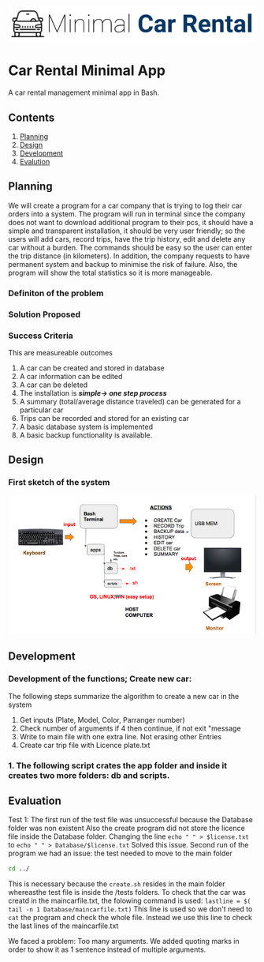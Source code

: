 ![CarRental](logo.png)

Car Rental Minimal App
===========================

A car rental management minimal app in Bash.

Contents
-----
  1. [Planning](#planning)
  1. [Design](#design)
  1. [Development](#development)
  1. [Evalution](#evaluation)

Planning
---------
We will create a program for a car company that is trying to log their car orders into a system. The program will run in terminal since the company does not want to download additional program to their pcs, it should have a simple and transparent installation, it should be very user friendly; so the users will add cars, record trips, have the trip history, edit and delete any car without a burden. The commands should be easy so the user can enter the trip distance (in kilometers). In addition, the company requests to have permanent system and backup to minimise the risk of failure. Also, the program will show the total statistics so it is more manageable.

### Definiton of the problem

### Solution Proposed

### Success Criteria
This are measureable outcomes
1. A car can be created and stored in database
2. A car information can be edited
3. A car can be deleted
4. The installation is ***simple-> one step process***
5. A summary (total/average distance traveled) can be generated for a particular car
6. Trips can be recorded and stored for an existing car
7. A basic database system is implemented
8. A basic backup functionality is available.

Design
-------
### First sketch of the system
![Firstsketch](screenie.png)

Development
--------
### Development of the functions; Create new car:
The following steps summarize the algorithm to create a new car in the system
1) Get inputs (Plate, Model, Color, Parranger number)
2) Check number of arguments if 4 then continue, if not exit "message
3) Write to main file with one extra line. Not erasing other Entries
4) Create car trip file with Licence plate.txt

### 1. The following script crates the app folder and inside it creates two more folders: db and scripts.


Evaluation
-----------
Test 1:
The first run of the test file was unsuccessful because the Database folder was non existent
Also the create program did not store the licence file inside the Database folder.
Changing the line `echo " " > $license.txt` to `echo " " > Database/$license.txt` Solved this issue.
Second run of the program we had an issue: the test needed to move to the main folder
```.sh
cd ../
```
This is necessary because the `create.sh` resides in the main folder whereasthe test file
is inside the /tests folders.
To check that the car was creatd in the maincarfile.txt, the folowing command is used:
`lastline = $( tail -n 1 Database/maincarfile.txt)`
This line is used so we don't need to `cat` the program and check the whole file. Instead we use this line
to check the last lines of the maincarfile.txt

We faced a problem: Too many arguments. We added quoting marks in order to show it as 1 sentence instead of multiple arguments.



